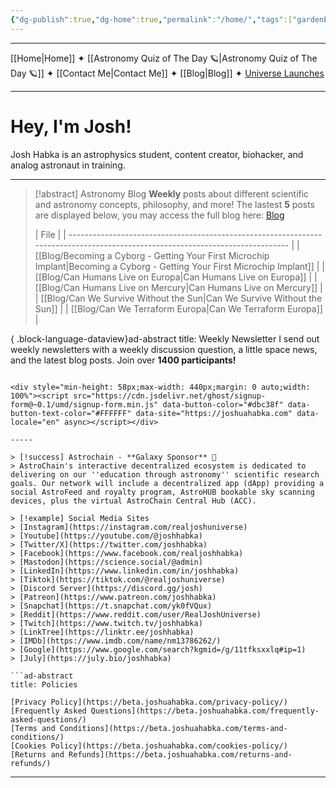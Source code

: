 ```yaml
---
{"dg-publish":true,"dg-home":true,"permalink":"/home/","tags":["gardenEntry"],"dgPassFrontmatter":true,"noteIcon":"","created":"","updated":""}
---
```


-----

[[Home\|Home]] ✦ [[Astronomy Quiz of The Day 🪐\|Astronomy Quiz of The Day 🪐]] ✦ [[Contact Me\|Contact Me]] ✦ [[Blog\|Blog]] ✦ [Universe Launches](https://stardashusa.com/)

-----
# Hey, I'm Josh!

Josh Habka is an astrophysics student, content creator, biohacker, and analog astronaut in training.

----
> [!abstract] Astronomy Blog
> **Weekly** posts about different scientific and astronomy concepts, philosophy, and more! The lastest **5** posts are displayed below, you may access the full blog here: [Blog](https://beta.joshuahabka.com/blog/)
> 
> | File                                                                                                                           |
| ------------------------------------------------------------------------------------------------------------------------------ |
| [[Blog/Becoming a Cyborg - Getting Your First Microchip Implant\|Becoming a Cyborg - Getting Your First Microchip Implant]] |
| [[Blog/Can Humans Live on Europa\|Can Humans Live on Europa]]                                                               |
| [[Blog/Can Humans Live on Mercury\|Can Humans Live on Mercury]]                                                             |
| [[Blog/Can We Survive Without the Sun\|Can We Survive Without the Sun]]                                                     |
| [[Blog/Can We Terraform Europa\|Can We Terraform Europa]]                                                                   |

{ .block-language-dataview}ad-abstract
title: Weekly Newsletter
I send out weekly newsletters with a weekly discussion question, a little space news, and the latest blog posts. Join over **1400 participants!**
```

<div style="min-height: 58px;max-width: 440px;margin: 0 auto;width: 100%"><script src="https://cdn.jsdelivr.net/ghost/signup-form@~0.1/umd/signup-form.min.js" data-button-color="#dbc38f" data-button-text-color="#FFFFFF" data-site="https://joshuahabka.com" data-locale="en" async></script></div>

-----

> [!success] Astrochain - **Galaxy Sponsor** 🌌
> AstroChain's interactive decentralized ecosystem is dedicated to delivering on our ''education through astronomy'' scientific research goals. Our network will include a decentralized app (dApp) providing a social AstroFeed and royalty program, AstroHUB bookable sky scanning devices, plus the virtual AstroChain Central Hub (ACC).

> [!example] Social Media Sites
> [Instagram](https://instagram.com/realjoshuniverse)
> [Youtube](https://youtube.com/@joshhabka)
> [Twitter/X](https://twitter.com/joshhabka)
> [Facebook](https://www.facebook.com/realjoshhabka)
> [Mastodon](https://science.social/@admin)
> [LinkedIn](https://www.linkedin.com/in/joshhabka)
> [Tiktok](https://tiktok.com/@realjoshuniverse)
> [Discord Server](https://discord.gg/josh)
> [Patreon](https://www.patreon.com/joshhabka)
> [Snapchat](https://t.snapchat.com/yk0fVQux)
> [Reddit](https://www.reddit.com/user/RealJoshUniverse)
> [Twitch](https://www.twitch.tv/joshhabka)
> [LinkTree](https://linktr.ee/joshhabka)
> [IMDb](https://www.imdb.com/name/nm13786262/)
> [Google](https://www.google.com/search?kgmid=/g/11tfksxxlq#ip=1)
> [July](https://july.bio/joshhabka)

```ad-abstract
title: Policies

[Privacy Policy](https://beta.joshuahabka.com/privacy-policy/)
[Frequently Asked Questions](https://beta.joshuahabka.com/frequently-asked-questions/)
[Terms and Conditions](https://beta.joshuahabka.com/terms-and-conditions/)
[Cookies Policy](https://beta.joshuahabka.com/cookies-policy/)
[Returns and Refunds](https://beta.joshuahabka.com/returns-and-refunds/)

```

----
